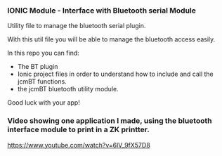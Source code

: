 ### IONIC Module - Interface with Bluetooth serial Module ###

Utility file to manage the bluetooth serial plugin.

With this util file you will be able to manage the bluetooth access easily.

In this repo you can find:

* The BT plugin
* Ionic project files in order to understand how to include and call the jcmBT functions.
* the jcmBT bluetooth utility module.


Good luck with your app!

### Video showing one application I made, using the bluetooth interface module to print in a ZK printter.

https://www.youtube.com/watch?v=6lV_9fX57D8
